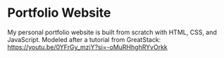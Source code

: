 # Portfolio Website
 My personal portfolio website is built from scratch with HTML, CSS, and JavaScript. Modeled after a tutorial from GreatStack: https://youtu.be/0YFrGy_mzjY?si=-oMuRHhghRYvOrkk
